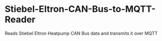 # Stiebel-Eltron-CAN-Bus-to-MQTT-Reader
Reads Stiebel Eltron Heatpump CAN Bus data and transmits it over MQTT
